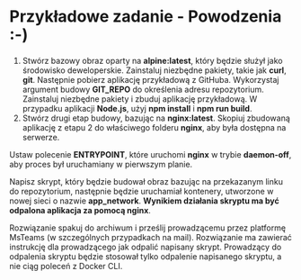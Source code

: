 # Przykładowe zadanie - Powodzenia :-)

1. Stwórz bazowy obraz oparty na **alpine:latest**, który będzie służył jako środowisko deweloperskie.
   Zainstaluj niezbędne pakiety, takie jak **curl**, **git**. Następnie pobierz aplikację przykładową z GitHuba.
   Wykorzystaj argument budowy **GIT_REPO** do określenia adresu repozytorium.
   Zainstaluj niezbędne pakiety i zbuduj aplikację przykładową.
   W przypadku aplikacji **Node.js**, użyj **npm install** i **npm run build**.
2. Stwórz drugi etap budowy, bazując na **nginx:latest**.
   Skopiuj zbudowaną aplikację z etapu 2 do właściwego folderu **nginx**, aby była dostępna na serwerze.

Ustaw polecenie **ENTRYPOINT**, które uruchomi **nginx** w trybie **daemon-off**, aby proces był uruchamiany w pierwszym planie.

Napisz skrypt, który będzie budował obraz bazując na przekazanym linku do repozytorium,
następnie będzie uruchamiał kontenery, utworzone w nowej sieci o nazwie **app_network**.
**Wynikiem działania skryptu ma być odpalona aplikacja za pomocą nginx**.

Rozwiązanie spakuj do archiwum i prześlij prowadzącemu przez platformę MsTeams (w szczególnych przypadkach na mail).
Rozwiązanie ma zawierać instrukcję dla prowadzącego jak odpalić napisany skrypt.
Prowadzący do odpalenia skryptu będzie stosował tylko odpalenie napisanego skryptu, a nie ciąg poleceń z Docker CLI.
